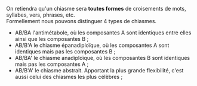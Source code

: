 On retiendra qu'un chiasme sera **toutes formes** de croisements de mots, syllabes, vers, phrases, etc.  
Formellement nous pouvons distinguer 4 types de chiasmes.  
* AB/BA l'antimétabole, où les composantes A sont identiques entre elles ainsi que les composantes B ;  
* AB/B'A le chiasme épanadiploïque, où les composantes A sont identiques mais pas les composantes B ;  
* AB/BA' le chiasme anadiploïque, où les composantes B sont identiques mais pas les composantes A ;  
* AB/B'A' le chiasme abstrait. Apportant la plus grande flexibilité, c'est aussi celui des chiasmes les plus célèbres ;  